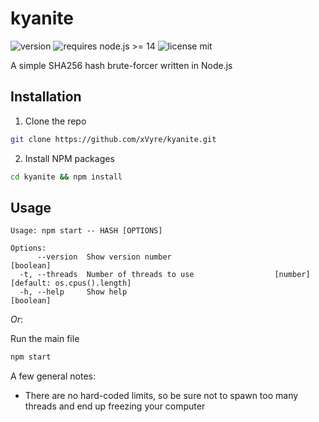 # kyanite

![version](https://img.shields.io/github/package-json/v/xVyre/kyanite) ![requires node.js >= 14](https://img.shields.io/badge/requires%20node.js-%3E%3D14-yellowgreen) ![license mit](https://img.shields.io/github/license/xVyre/kyanite)

A simple SHA256 hash brute-forcer written in Node.js

## Installation

1. Clone the repo

```sh
git clone https://github.com/xVyre/kyanite.git
```

2. Install NPM packages

```sh
cd kyanite && npm install
```

## Usage

```
Usage: npm start -- HASH [OPTIONS]

Options:
      --version  Show version number                                   [boolean]
  -t, --threads  Number of threads to use                  [number] [default: os.cpus().length]
  -h, --help     Show help                                             [boolean]
```

_Or_:

Run the main file

```sh
npm start
```

A few general notes:

- There are no hard-coded limits, so be sure not to spawn too many threads and end up freezing your computer
